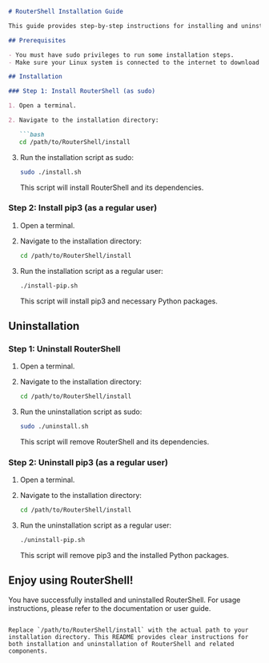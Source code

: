 
```markdown
# RouterShell Installation Guide

This guide provides step-by-step instructions for installing and uninstalling RouterShell on your Linux system. RouterShell is a powerful tool for managing network configurations.

## Prerequisites

- You must have sudo privileges to run some installation steps.
- Make sure your Linux system is connected to the internet to download required packages.

## Installation

### Step 1: Install RouterShell (as sudo)

1. Open a terminal.

2. Navigate to the installation directory:

   ```bash
   cd /path/to/RouterShell/install
   ```

3. Run the installation script as sudo:

   ```bash
   sudo ./install.sh
   ```

   This script will install RouterShell and its dependencies.

### Step 2: Install pip3 (as a regular user)

1. Open a terminal.

2. Navigate to the installation directory:

   ```bash
   cd /path/to/RouterShell/install
   ```

3. Run the installation script as a regular user:

   ```bash
   ./install-pip.sh
   ```

   This script will install pip3 and necessary Python packages.

## Uninstallation

### Step 1: Uninstall RouterShell

1. Open a terminal.

2. Navigate to the installation directory:

   ```bash
   cd /path/to/RouterShell/install
   ```

3. Run the uninstallation script as sudo:

   ```bash
   sudo ./uninstall.sh
   ```

   This script will remove RouterShell and its dependencies.

### Step 2: Uninstall pip3 (as a regular user)

1. Open a terminal.

2. Navigate to the installation directory:

   ```bash
   cd /path/to/RouterShell/install
   ```

3. Run the uninstallation script as a regular user:

   ```bash
   ./uninstall-pip.sh
   ```

   This script will remove pip3 and the installed Python packages.

## Enjoy using RouterShell!

You have successfully installed and uninstalled RouterShell. For usage instructions, please refer to the documentation or user guide.
```

Replace `/path/to/RouterShell/install` with the actual path to your installation directory. This README provides clear instructions for both installation and uninstallation of RouterShell and related components.
